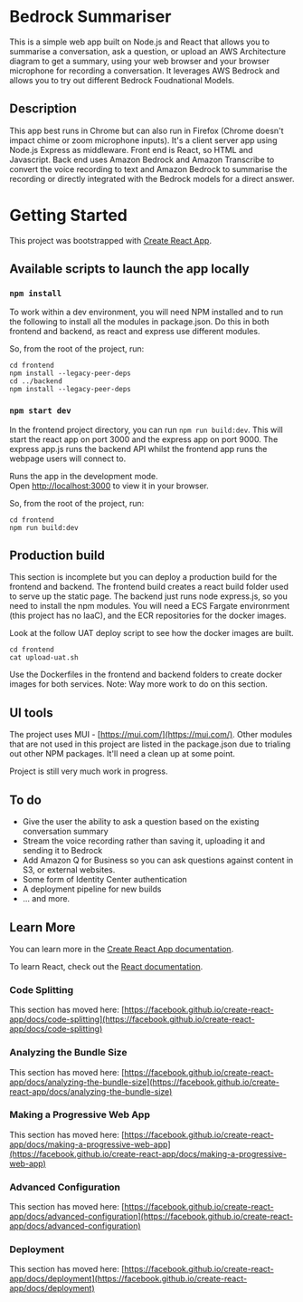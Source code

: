 # Bedrock Summariser

This is a simple web app built on Node.js and React that allows you to summarise a conversation, ask a question, or upload an AWS Architecture diagram to get a summary, using your web browser and your browser microphone for recording a conversation. It leverages AWS Bedrock and allows you to try out different Bedrock Foudnational Models. 


## Description

This app best runs in Chrome but can also run in Firefox (Chrome doesn't impact chime or zoom microphone inputs). It's a client server app using Node.js Express as middleware. Front end is React, so HTML and Javascript. Back end uses Amazon Bedrock and Amazon Transcribe to convert the voice recording to text and Amazon Bedrock to summarise the recording or directly integrated with the Bedrock models for a direct answer.

# Getting Started

This project was bootstrapped with [Create React App](https://github.com/facebook/create-react-app).

## Available scripts to launch the app locally

### `npm install`

To work within a dev environment, you will need NPM installed and to run the following to install all the modules in package.json. Do this in both frontend and backend, as react and express use different modules.

So, from the root of the project, run:

```
cd frontend
npm install --legacy-peer-deps
cd ../backend 
npm install --legacy-peer-deps
```

### `npm start dev`

In the frontend project directory, you can run ```npm run build:dev```. This will start the react app on port 3000 and the express app on port 9000. The express app.js runs the backend API whilst the frontend app runs the webpage users will connect to.

Runs the app in the development mode.\
Open [http://localhost:3000](http://localhost:3000) to view it in your browser.

So, from the root of the project, run:

```
cd frontend
npm run build:dev
```

## Production build

This section is incomplete but you can deploy a production build for the frontend and backend. The frontend build creates a react build folder used to serve up the static page. The backend just runs node express.js, so you need to install the npm modules. You will need a ECS Fargate environrment (this project has no IaaC), and the ECR repositories for the docker images. 

Look at the follow UAT deploy script to see how the docker images are built.

```
cd frontend
cat upload-uat.sh
```

Use the Dockerfiles in the frontend and backend folders to create docker images for both services. Note: Way more work to do on this section.

## UI tools

The project uses MUI - [https://mui.com/](https://mui.com/). Other modules that are not used in this project are listed in the package.json due to trialing out other NPM packages. It'll need a clean up at some point.

Project is still very much work in progress.

## To do

 - Give the user the ability to ask a question based on the existing conversation summary
 - Stream the voice recording rather than saving it, uploading it and sending it to Bedrock
 - Add Amazon Q for Business so you can ask questions against content in S3, or external websites.
 - Some form of Identity Center authentication
 - A deployment pipeline for new builds
 - ... and more.

## Learn More

You can learn more in the [Create React App documentation](https://facebook.github.io/create-react-app/docs/getting-started).

To learn React, check out the [React documentation](https://reactjs.org/).

### Code Splitting

This section has moved here: [https://facebook.github.io/create-react-app/docs/code-splitting](https://facebook.github.io/create-react-app/docs/code-splitting)

### Analyzing the Bundle Size

This section has moved here: [https://facebook.github.io/create-react-app/docs/analyzing-the-bundle-size](https://facebook.github.io/create-react-app/docs/analyzing-the-bundle-size)

### Making a Progressive Web App

This section has moved here: [https://facebook.github.io/create-react-app/docs/making-a-progressive-web-app](https://facebook.github.io/create-react-app/docs/making-a-progressive-web-app)

### Advanced Configuration

This section has moved here: [https://facebook.github.io/create-react-app/docs/advanced-configuration](https://facebook.github.io/create-react-app/docs/advanced-configuration)

### Deployment

This section has moved here: [https://facebook.github.io/create-react-app/docs/deployment](https://facebook.github.io/create-react-app/docs/deployment)


